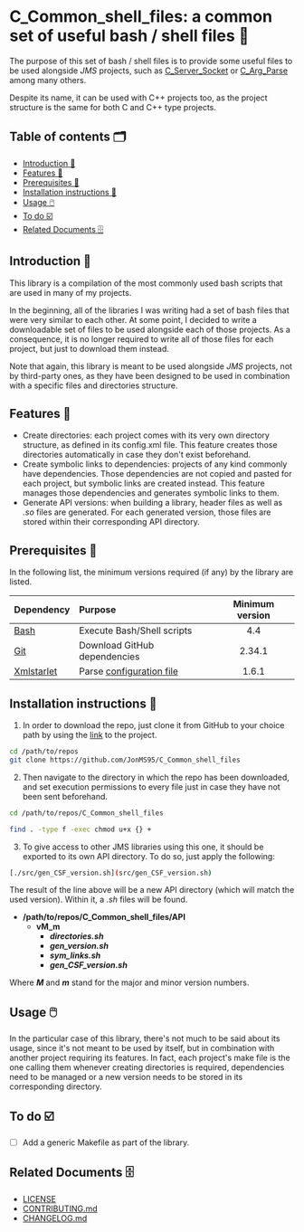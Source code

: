 # C_Common_shell_files: a common set of useful bash / shell files 🧰
The purpose of this set of bash / shell files is to provide some useful files to be used alongside _JMS_ projects, such as
[C_Server_Socket](https://github.com/JonMS95/C_Server_Socket) or [C_Arg_Parse](https://github.com/JonMS95/C_Arg_Parse) among many others.

Despite its name, it can be used with C++ projects too, as the project structure is the same for both C and C++ type projects.


## Table of contents 🗂️
  - [Introduction  📑](#introduction--)
  - [Features  🌟](#features--)
  - [Prerequisites  🧱](#prerequisites--)
  - [Installation instructions  📓](#installation-instructions--)
  - [Usage  🖱️](#usage--️)
  - [To do  ☑️](#to-do--️)
  - [Related Documents  🗄️](#related-documents--️)


## Introduction <a id="introduction"></a> 📑
This library is a compilation of the most commonly used bash scripts that are used in many of my projects.

In the beginning, all of the libraries I was writing had a set of bash files that were very similar to each other. At some point, I decided
to write a downloadable set of files to be used alongside each of those projects. As a consequence, it is no longer required to write all of
those files for each project, but just to download them instead.

Note that again, this library is meant to be used alongside _JMS_ projects, not by third-party ones, as they have been designed to be used in combination with a specific files and directories structure.


## Features <a id="features"></a> 🌟
* Create directories: each project comes with its very own directory structure, as defined in its config.xml file. This feature creates those directories automatically in case they don't exist beforehand.
* Create symbolic links to dependencies: projects of any kind commonly have dependencies. Those dependencies are not copied and pasted for each project, but symbolic links are created instead. This feature manages those dependencies and generates symbolic links to them.
* Generate API versions: when building a library, header files as well as _.so_ files are generated. For each generated version, those files are stored within their corresponding API directory.


## Prerequisites <a id="prerequisites"></a> 🧱
In the following list, the minimum versions required (if any) by the library are listed.

| Dependency                   | Purpose                                 | Minimum version |
| :--------------------------- | :-------------------------------------- |:--------------: |
| [Bash][bash-link]            | Execute Bash/Shell scripts              |4.4              |
| [Git][git-link]              | Download GitHub dependencies            |2.34.1           |
| [Xmlstarlet][xmlstarlet-link]| Parse [configuration file](config.xml)  |1.6.1            |

[bash-link]:       https://www.gnu.org/software/bash/
[git-link]:        https://git-scm.com/
[xmlstarlet-link]: https://xmlstar.sourceforge.net/


## Installation instructions <a id="installation-instructions"></a> 📓
1. In order to download the repo, just clone it from GitHub to your choice path by using the [link](https://github.com/JonMS95/C_Server_Socket) to the project.

```bash
cd /path/to/repos
git clone https://github.com/JonMS95/C_Common_shell_files
```

2. Then navigate to the directory in which the repo has been downloaded, and set execution permissions to every file just in case they have not been sent beforehand.

```bash
cd /path/to/repos/C_Common_shell_files

find . -type f -exec chmod u+x {} +
```

3. To give access to other JMS libraries using this one, it should be exported to its own API directory. To do so, just apply the following:

```bash
[./src/gen_CSF_version.sh](src/gen_CSF_version.sh)
```

The result of the line above will be a new API directory (which will match the used version). Within it, a *.sh* files will be found.
- **/path/to/repos/C_Common_shell_files/API**
  - **vM_m**
    - **_directories.sh_**
    - **_gen_version.sh_**
    - **_sym_links.sh_**
    - **_gen_CSF_version.sh_**

Where **_M_** and **_m_** stand for the major and minor version numbers.


## Usage <a id="usage"></a> 🖱️
In the particular case of this library, there's not much to be said about its usage, since it's not meant to be used by itself, but in combination with another project requiring its features. In fact, each project's make file is the one calling them whenever creating directories is required, dependencies need to be managed or a new version needs to be stored in its corresponding directory.


## To do <a id="to-do"></a> ☑️
- [ ] Add a generic Makefile as part of the library.


## Related Documents <a id="related-documents"></a> 🗄️
* [LICENSE](LICENSE)
* [CONTRIBUTING.md](Docs/CONTRIBUTING.md)
* [CHANGELOG.md](Docs/CHANGELOG.md)

